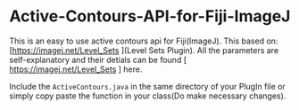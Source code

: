 # Active-Contours-API-for-Fiji-ImageJ

This is an easy to use active contours api for Fiji(ImageJ). This based on:  [https://imagej.net/Level_Sets ](Level Sets Plugin). All the parameters are self-explanatory and their detials can be found [ https://imagej.net/Level_Sets ] here.

Include the `ActiveContours.java` in the same directory of your PlugIn file or simply copy paste the function in your class(Do make necessary changes).
